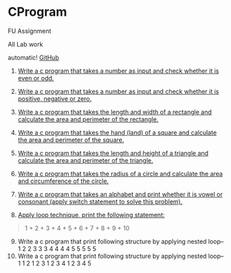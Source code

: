 # CProgram
FU Assignment

All Lab work

automatic!
[GitHub](http://github.com)

1. [Write a c program that takes a number as input and check whether it is even or odd.](https://github.com/atiqrs/CProgram/blob/master/01.even_or_odd.c)

2. [Write a c program that takes a number as input and check whether it is positive, negative
or zero.](https://github.com/atiqrs/CProgram/blob/master/02.check%20positive%2C%20negative%20or%20zero.c)

3. [Write a c program that takes the length and width of a rectangle and calculate the area
and perimeter of the rectangle.](https://github.com/atiqrs/CProgram/blob/master/03.area%20and%20perimeter%20of%20rectangle.c)

4. [Write a c program that takes the hand (land) of a square and calculate the area and
perimeter of the square.](https://github.com/atiqrs/CProgram/blob/master/04.area%20and%20perimeter%20of%20the%20square.c)

5. [Write a c program that takes the length and height of a triangle and calculate the area and
perimeter of the triangle.](https://github.com/atiqrs/CProgram/blob/master/05.area%20and%20perimeter%20of%20the%20triangle.c)

6. [Write a c program that takes the radius of a circle and calculate the area and circumference of the
circle.](https://github.com/atiqrs/CProgram/blob/master/06.area%20and%20circumference%20of%20the%20circle.c)

7. [Write a c program that takes an alphabet and print whether it is vowel or consonant (apply switch
statement to solve this problem).](https://github.com/atiqrs/CProgram/blob/master/07.print%20alphabet%20is%20vowel%20or%20consonant.c)

8. [Apply loop technique, print the following statement:](https://github.com/atiqrs/CProgram/blob/master/07.print%20alphabet%20is%20vowel%20or%20consonant.c) 
> 1 + 2 + 3 + 4 + 5 + 6 + 7 + 8 + 9 + 10

9. Write a c program that print following structure by applying nested loop–
1
2 2
3 3 3
4 4 4 4
5 5 5 5 5
10. Write a c program that print following structure by applying nested loop–
1
1 2
1 2 3
1 2 3 4
1 2 3 4 5
